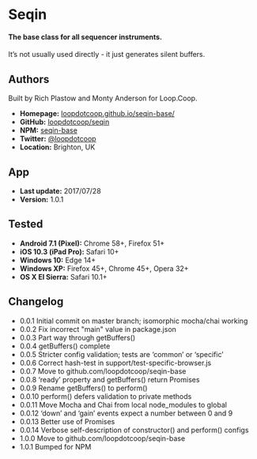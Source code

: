 # Seqin

#### The base class for all sequencer instruments.

It’s not usually used directly - it just generates silent buffers.


Authors
-------
Built by Rich Plastow and Monty Anderson for Loop.Coop.

+ __Homepage:__     [loopdotcoop.github.io/seqin-base/](https://loopdotcoop.github.io/seqin-base/)
+ __GitHub:__       [loopdotcoop/seqin](https://github.com/loopdotcoop/seqin-base)
+ __NPM:__          [seqin-base](https://www.npmjs.com/package/seqin-base)
+ __Twitter:__      [@loopdotcoop](https://twitter.com/loopdotcoop)
+ __Location:__     Brighton, UK


App
---
+ __Last update:__  2017/07/28
+ __Version:__      1.0.1


Tested
------
+ __Android 7.1 (Pixel):__  Chrome 58+, Firefox 51+
+ __iOS 10.3 (iPad Pro):__  Safari 10+
+ __Windows 10:__           Edge 14+
+ __Windows XP:__           Firefox 45+, Chrome 45+, Opera 32+
+ __OS X El Sierra:__       Safari 10.1+


Changelog
---------
+ 0.0.1       Initial commit on master branch; isomorphic mocha/chai working
+ 0.0.2       Fix incorrect "main" value in package.json
+ 0.0.3       Part way through getBuffers()
+ 0.0.4       getBuffers() complete
+ 0.0.5       Stricter config validation; tests are ‘common’ or ‘specific’
+ 0.0.6       Correct hash-test in support/test-specific-browser.js
+ 0.0.7       Move to github.com/loopdotcoop/seqin-base
+ 0.0.8       ‘ready’ property and getBuffers() return Promises
+ 0.0.9       Rename getBuffers() to perform()
+ 0.0.10      perform() defers validation to private methods
+ 0.0.11      Move Mocha and Chai from local node_modules to global
+ 0.0.12      ‘down’ and ‘gain’ events expect a number between 0 and 9
+ 0.0.13      Better use of Promises
+ 0.0.14      Verbose self-description of constructor() and perform() configs
+ 1.0.0       Move to github.com/loopdotcoop/seqin-base
+ 1.0.1       Bumped for NPM

